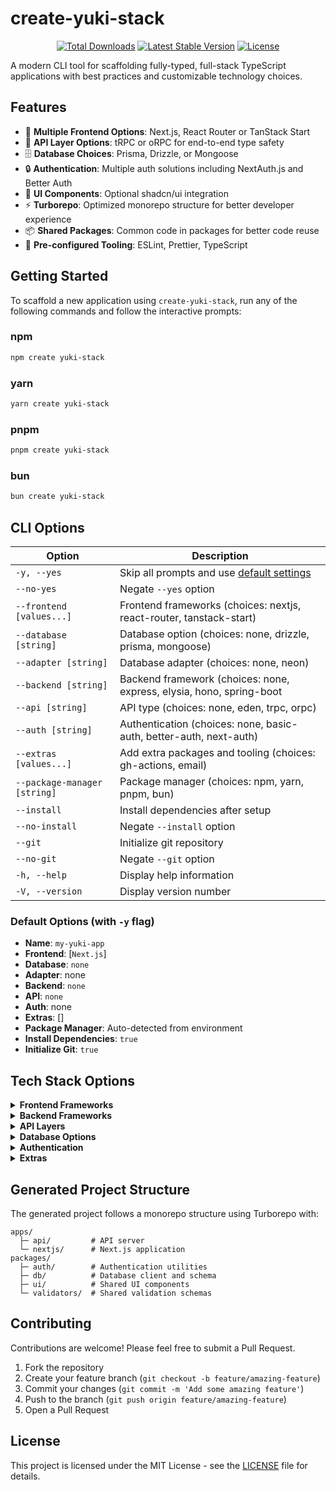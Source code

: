 # create-yuki-stack

<p align="center">
  <a href="https://npmjs.com/package/create-yuki-stack"><img src="https://img.shields.io/npm/dm/create-yuki-stack" alt="Total Downloads"></a>
  <a href="https://npmjs.com/package/create-yuki-stack"><img src="https://img.shields.io/npm/v/create-yuki-stack" alt="Latest Stable Version"></a>
  <a href="https://packagist.org/packages/tiesen243/create-yuki-stack"><img src="https://img.shields.io/npm/l/create-yuki-stack" alt="License"></a>
</p>

A modern CLI tool for scaffolding fully-typed, full-stack TypeScript applications with best practices and customizable technology choices.

## Features

- 🚀 **Multiple Frontend Options**: Next.js, React Router or TanStack Start
- 🔄 **API Layer Options**: tRPC or oRPC for end-to-end type safety
- 🗄️ **Database Choices**: Prisma, Drizzle, or Mongoose
- 🔒 **Authentication**: Multiple auth solutions including NextAuth.js and Better Auth
- 🎨 **UI Components**: Optional shadcn/ui integration
- ⚡ **Turborepo**: Optimized monorepo structure for better developer experience
- 📦 **Shared Packages**: Common code in packages for better code reuse
- 🔧 **Pre-configured Tooling**: ESLint, Prettier, TypeScript

## Getting Started

To scaffold a new application using `create-yuki-stack`, run any of the following commands and follow the interactive prompts:

### npm

```bash
npm create yuki-stack
```

### yarn

```bash
yarn create yuki-stack
```

### pnpm

```bash
pnpm create yuki-stack
```

### bun

```bash
bun create yuki-stack
```

## CLI Options

| Option                       | Description                                                                |
| ---------------------------- | -------------------------------------------------------------------------- |
| `-y, --yes`                  | Skip all prompts and use [default settings](#default-options-with--y-flag) |
| `--no-yes`                   | Negate `--yes` option                                                      |
| `--frontend [values...]`     | Frontend frameworks (choices: nextjs, react-router, tanstack-start)        |
| `--database [string]`        | Database option (choices: none, drizzle, prisma, mongoose)                 |
| `--adapter [string]`         | Database adapter (choices: none, neon)                                     |
| `--backend [string]`         | Backend framework (choices: none, express, elysia, hono, spring-boot       |
| `--api [string]`             | API type (choices: none, eden, trpc, orpc)                                 |
| `--auth [string]`            | Authentication (choices: none, basic-auth, better-auth, next-auth)         |
| `--extras [values...]`       | Add extra packages and tooling (choices: gh-actions, email)                |
| `--package-manager [string]` | Package manager (choices: npm, yarn, pnpm, bun)                            |
| `--install`                  | Install dependencies after setup                                           |
| `--no-install`               | Negate `--install` option                                                  |
| `--git`                      | Initialize git repository                                                  |
| `--no-git`                   | Negate `--git` option                                                      |
| `-h, --help`                 | Display help information                                                   |
| `-V, --version`              | Display version number                                                     |

### Default Options (with `-y` flag)

- **Name**: `my-yuki-app`
- **Frontend**: [`Next.js`]
- **Database**: `none`
- **Adapter**: none
- **Backend**: `none`
- **API**: `none`
- **Auth**: none
- **Extras**: []
- **Package Manager**: Auto-detected from environment
- **Install Dependencies**: `true`
- **Initialize Git**: `true`

## Tech Stack Options

<details>
<summary><b>Frontend Frameworks</b></summary>

- **Next.js**: The React Framework for the Web
- **React Router**: A user‑obsessed, standards‑focused, multi‑strategy router you can deploy anywhere
- **TanStack Start**: Full-stack React and Solid framework powered by TanStack Router

</details>

<details>
<summary><b>Backend Frameworks</b></summary>

- **Elysia**: Ergonomic Framework for Humans & Fox Girls
- **Express**: Fast, unopinionated, minimalist web framework for Node.js
- **Hono**: Fast, lightweight, built on Web Standards. Support for any JavaScript runtime

</details>

<details>
<summary><b>API Layers</b></summary>

- **eden**: End-to-end type-safe APIs with Elysia
- **tRPC**: Move Fast and Break Nothing. End-to-end typesafe APIs made easy
- **oRPC**: Easy to build APIs that are end-to-end type-safe and adhere to OpenAPI standards

</details>

<details>
<summary><b>Database Options</b></summary>

- **Drizzle**: A lightweight and performant TypeScript ORM with developer experience in mind
- **Prisma**: Ship at lightning speed, and scale to a global audience effortlessly with our next-gen serverless Postgres database
- **Mongoose**: Elegant MongoDB object modeling for Node.js

</details>

<details>
<summary><b>Authentication</b></summary>

- **Basic Auth**: Basic authentication built from scratch based on [Lucia](https://lucia-auth.com)
- **Better Auth**: The most comprehensive authentication framework for TypeScript
- **Next Auth**: Authentication for Next.js applications

</details>

<details>
<summary><b>Extras</b></summary>

- **Github Actions**: Automated CI/CD workflows for: `format`, `lint`, `typecheck` with reusable setup actions supporting multiple package managers (npm, yarn, pnpm, bun)
- **Email**: Send transactional emails using `Resend` API with customizable `React Email` templates

</details>

## Generated Project Structure

The generated project follows a monorepo structure using Turborepo with:

```
apps/
  ├─ api/         # API server
  └─ nextjs/      # Next.js application
packages/
  ├─ auth/        # Authentication utilities
  ├─ db/          # Database client and schema
  ├─ ui/          # Shared UI components
  └─ validators/  # Shared validation schemas
```

## Contributing

Contributions are welcome! Please feel free to submit a Pull Request.

1. Fork the repository
2. Create your feature branch (`git checkout -b feature/amazing-feature`)
3. Commit your changes (`git commit -m 'Add some amazing feature'`)
4. Push to the branch (`git push origin feature/amazing-feature`)
5. Open a Pull Request

## License

This project is licensed under the MIT License - see the [LICENSE](LICENSE) file for details.
